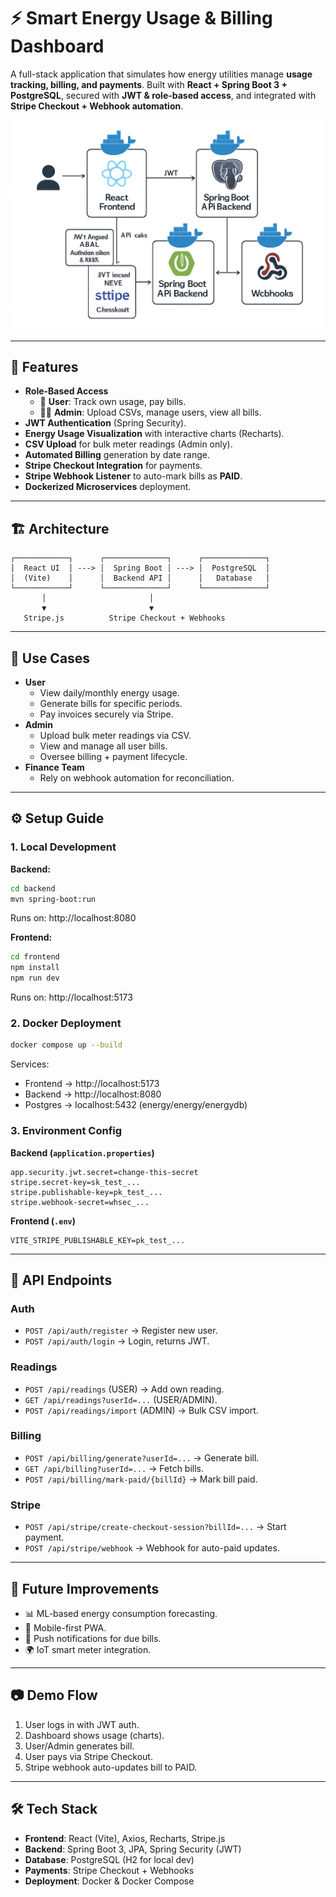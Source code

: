 # ⚡ Smart Energy Usage & Billing Dashboard

A full-stack application that simulates how energy utilities manage **usage tracking, billing, and payments**. Built with **React + Spring Boot 3 + PostgreSQL**, secured with **JWT & role-based access**, and integrated with **Stripe Checkout + Webhook automation**.

![Architecture Diagram](./docs/architecture.png)

---

## 🚀 Features
- **Role-Based Access**  
  - 👤 **User**: Track own usage, pay bills.  
  - 👨‍💼 **Admin**: Upload CSVs, manage users, view all bills.  
- **JWT Authentication** (Spring Security).  
- **Energy Usage Visualization** with interactive charts (Recharts).  
- **CSV Upload** for bulk meter readings (Admin only).  
- **Automated Billing** generation by date range.  
- **Stripe Checkout Integration** for payments.  
- **Stripe Webhook Listener** to auto-mark bills as **PAID**.  
- **Dockerized Microservices** deployment.

---

## 🏗️ Architecture
```
┌────────────┐      ┌──────────────┐      ┌──────────────┐
│  React UI  │ ---> │  Spring Boot │ ---> │  PostgreSQL  │
│  (Vite)    │      │  Backend API │      │   Database   │
└────────────┘      └──────────────┘      └──────────────┘
       │                       │
       ▼                       ▼
   Stripe.js          Stripe Checkout + Webhooks
```

---

## 💼 Use Cases
- **User**
  - View daily/monthly energy usage.
  - Generate bills for specific periods.
  - Pay invoices securely via Stripe.
- **Admin**
  - Upload bulk meter readings via CSV.
  - View and manage all user bills.
  - Oversee billing + payment lifecycle.
- **Finance Team**
  - Rely on webhook automation for reconciliation.


---

## ⚙️ Setup Guide

### 1. Local Development
**Backend:**
```bash
cd backend
mvn spring-boot:run
```
Runs on: http://localhost:8080

**Frontend:**
```bash
cd frontend
npm install
npm run dev
```
Runs on: http://localhost:5173

### 2. Docker Deployment
```bash
docker compose up --build
```
Services:
- Frontend → http://localhost:5173
- Backend → http://localhost:8080
- Postgres → localhost:5432 (energy/energy/energydb)

### 3. Environment Config
**Backend (`application.properties`)**
```properties
app.security.jwt.secret=change-this-secret
stripe.secret-key=sk_test_...
stripe.publishable-key=pk_test_...
stripe.webhook-secret=whsec_...
```

**Frontend (`.env`)**
```env
VITE_STRIPE_PUBLISHABLE_KEY=pk_test_...
```

---

## 📡 API Endpoints

### Auth
- `POST /api/auth/register` → Register new user.
- `POST /api/auth/login` → Login, returns JWT.

### Readings
- `POST /api/readings` (USER) → Add own reading.
- `GET /api/readings?userId=...` (USER/ADMIN).
- `POST /api/readings/import` (ADMIN) → Bulk CSV import.

### Billing
- `POST /api/billing/generate?userId=...` → Generate bill.
- `GET /api/billing?userId=...` → Fetch bills.
- `POST /api/billing/mark-paid/{billId}` → Mark bill paid.

### Stripe
- `POST /api/stripe/create-checkout-session?billId=...` → Start payment.
- `POST /api/stripe/webhook` → Webhook for auto-paid updates.

---

## 🔮 Future Improvements
- 📊 ML-based energy consumption forecasting.
- 📱 Mobile-first PWA.
- 🔔 Push notifications for due bills.
- 🌍 IoT smart meter integration.

---

## 📷 Demo Flow
1. User logs in with JWT auth.  
2. Dashboard shows usage (charts).  
3. User/Admin generates bill.  
4. User pays via Stripe Checkout.  
5. Stripe webhook auto-updates bill to PAID.  

---

## 🛠️ Tech Stack
- **Frontend**: React (Vite), Axios, Recharts, Stripe.js
- **Backend**: Spring Boot 3, JPA, Spring Security (JWT)
- **Database**: PostgreSQL (H2 for local dev)
- **Payments**: Stripe Checkout + Webhooks
- **Deployment**: Docker & Docker Compose

